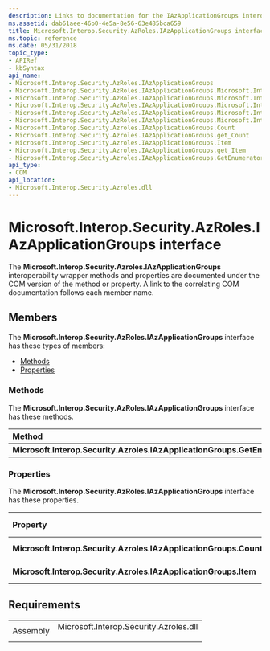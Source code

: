 ```yaml
---
description: Links to documentation for the IAzApplicationGroups interoperability wrapper methods and properties.
ms.assetid: dab61aee-46b0-4e5a-8e56-63e485bca659
title: Microsoft.Interop.Security.AzRoles.IAzApplicationGroups interface
ms.topic: reference
ms.date: 05/31/2018
topic_type: 
- APIRef
- kbSyntax
api_name: 
- Microsoft.Interop.Security.AzRoles.IAzApplicationGroups
- Microsoft.Interop.Security.AzRoles.IAzApplicationGroups.Microsoft.Interop.Security.Azroles.IAzApplicationGroups.GetEnumerator
- Microsoft.Interop.Security.AzRoles.IAzApplicationGroups.Microsoft.Interop.Security.Azroles.IAzApplicationGroups.Count
- Microsoft.Interop.Security.AzRoles.IAzApplicationGroups.Microsoft.Interop.Security.Azroles.IAzApplicationGroups.get_Count
- Microsoft.Interop.Security.AzRoles.IAzApplicationGroups.Microsoft.Interop.Security.Azroles.IAzApplicationGroups.Item
- Microsoft.Interop.Security.AzRoles.IAzApplicationGroups.Microsoft.Interop.Security.Azroles.IAzApplicationGroups.get_Item
- Microsoft.Interop.Security.Azroles.IAzApplicationGroups.Count
- Microsoft.Interop.Security.Azroles.IAzApplicationGroups.get_Count
- Microsoft.Interop.Security.Azroles.IAzApplicationGroups.Item
- Microsoft.Interop.Security.Azroles.IAzApplicationGroups.get_Item
- Microsoft.Interop.Security.Azroles.IAzApplicationGroups.GetEnumerator
api_type: 
- COM
api_location: 
- Microsoft.Interop.Security.Azroles.dll
---
```


# Microsoft.Interop.Security.AzRoles.IAzApplicationGroups interface

The **Microsoft.Interop.Security.Azroles.IAzApplicationGroups** interoperability wrapper methods and properties are documented under the COM version of the method or property. A link to the correlating COM documentation follows each member name.

## Members

The **Microsoft.Interop.Security.AzRoles.IAzApplicationGroups** interface has these types of members:

-   [Methods](#methods)
-   [Properties](#properties)

### Methods

The **Microsoft.Interop.Security.AzRoles.IAzApplicationGroups** interface has these methods.



| Method                                                                    | Description                                                                        |
|:--------------------------------------------------------------------------|:-----------------------------------------------------------------------------------|
| **Microsoft.Interop.Security.Azroles.IAzApplicationGroups.GetEnumerator** | [**IAzApplicationGroups::\_NewEnum**](/windows/desktop/api/Azroles/nf-azroles-iazapplicationgroups-get__newenum)<br/> |



 

### Properties

The **Microsoft.Interop.Security.AzRoles.IAzApplicationGroups** interface has these properties.



| Property                                                                     | Access type          | Description                                                                             |
|:-----------------------------------------------------------------------------|:---------------------|:----------------------------------------------------------------------------------------|
| **Microsoft.Interop.Security.Azroles.IAzApplicationGroups.Count**<br/> | Read-only<br/> | [**Count Property of IAzApplicationGroups**](/windows/desktop/api/Azroles/nf-azroles-iazapplicationgroups-get_count)<br/> |
| **Microsoft.Interop.Security.Azroles.IAzApplicationGroups.Item**<br/>  | Read-only<br/> | [**Item Property of IAzApplicationGroups**](/windows/desktop/api/Azroles/nf-azroles-iazapplicationgroups-get_item)<br/>   |



 

## Requirements



|                     |                                                                                                                   |
|---------------------|-------------------------------------------------------------------------------------------------------------------|
| Assembly<br/> | <dl> <dt>Microsoft.Interop.Security.Azroles.dll</dt> </dl> |



 

 




